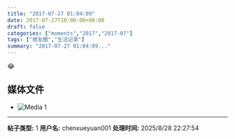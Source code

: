 ```yaml
---
title: "2017-07-27 01:04:09"
date: 2017-07-27T10:00:00+08:00
draft: false
categories: ["moments","2017","2017-07"]
tags: ["朋友圈","生活记录"]
summary: "2017-07-27 01:04:09..."
---
```


😂

## 媒体文件

- ![Media 1](/Moments/photos/2017-07-27/201707270104090.jpg)

---

**帖子类型:** 1
**用户名:** chenxueyuan001
**处理时间:** 2025/8/28 22:27:54